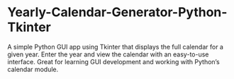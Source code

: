 # Yearly-Calendar-Generator-Python-Tkinter
A simple Python GUI app using Tkinter that displays the full calendar for a given year. Enter the year and view the calendar with an easy-to-use interface. Great for learning GUI development and working with Python’s calendar module.
